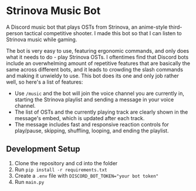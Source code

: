 # Strinova Music Bot
A Discord music bot that plays OSTs from Strinova, an anime-style third-person tactical competitive shooter. I made this bot so that I can listen to Strinova music while gaming.

The bot is very easy to use, featuring ergonomic commands, and only does what it needs to do - play Strinova OSTs. I oftentimes find that Discord bots include an overwhelming amount of repetitive features that are basically the same across different bots, and it leads to crowding the slash commands and making it unwieldy to use. This bot does its one and only job rather well, so here's a list of features:
- Use `/music` and the bot will join the voice channel you are currently in, starting the Strinova playlist and sending a message in your voice channel.
- The list of OSTs and the currently playing track are clearly shown in the message's embed, which is updated after each track.
- The message includes fast and responsive reaction controls for play/pause, skipping, shuffling, looping, and ending the playlist.

## Development Setup

1. Clone the repository and cd into the folder
2. Run `pip install -r requirements.txt`
3. Create a `.env` file with `DISCORD_BOT_TOKEN="your bot token"`
4. Run `main.py`
